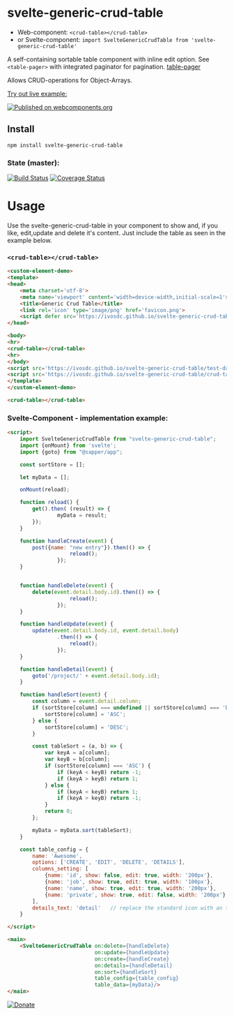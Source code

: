 # svelte-generic-crud-table
- Web-component: `<crud-table></crud-table>`
- or Svelte-component: `import SvelteGenericCrudTable from 'svelte-generic-crud-table'`

A self-containing sortable table component with inline edit option.
See `<table-pager>` with integrated paginator for pagination.
[table-pager](https://www.npmjs.com/package/svelte-generic-table-pager/ "CrudTable with paginator Example")

Allows CRUD-operations for Object-Arrays.

[Try out live example:](https://ivosdc.github.io/svelte-generic-crud-table/ "GeneralCrudTable Example")

[![Published on webcomponents.org](https://img.shields.io/badge/webcomponents.org-published-blue.svg)](https://www.webcomponents.org/element/svelte-generic-crud-table)


## Install

```
npm install svelte-generic-crud-table
```


### State (master):
[![Build Status](https://travis-ci.com/ivosdc/svelte-generic-crud-table.svg?branch=master)](https://travis-ci.com/ivosdc/svelte-generic-crud-table)
[![Coverage Status](https://coveralls.io/repos/github/ivosdc/svelte-generic-crud-table/badge.svg?branch=master)](https://coveralls.io/github/ivosdc/svelte-generic-crud-table?branch=master)

# Usage
Use the svelte-generic-crud-table in your component to show and, if you like, edit,update and delete it's content.
Just include the table as seen in the example below.


### `<crud-table></crud-table>`
```html
<custom-element-demo>
<template>
<head>
    <meta charset='utf-8'>
    <meta name='viewport' content='width=device-width,initial-scale=1'>
    <title>Generic Crud Table</title>
    <link rel='icon' type='image/png' href='favicon.png'>
    <script defer src='https://ivosdc.github.io/svelte-generic-crud-table/build/crud-table.js'></script>
</head>

<body>
<hr>
<crud-table></crud-table>
<hr>
</body>
<script src='https://ivosdc.github.io/svelte-generic-crud-table/test-data.js'></script>
<script src='https://ivosdc.github.io/svelte-generic-crud-table/crud-table-config-html.js'></script>
</template>
</custom-element-demo>
```

```html
<crud-table></crud-table>
```

###  Svelte-Component - implementation example:
```html
<script>
    import SvelteGenericCrudTable from "svelte-generic-crud-table";
    import {onMount} from 'svelte';
    import {goto} from "@sapper/app";

    const sortStore = [];

    let myData = [];

    onMount(reload);

    function reload() {
        get().then( (result) => {
                myData = result;
        });
    }

    function handleCreate(event) {
        post({name: "new entry"}).then(() => {
                    reload();
                });
    }


    function handleDelete(event) {
        delete(event.detail.body.id).then(() => {
                    reload();
                });
    }

    function handleUpdate(event) {
        update(event.detail.body.id, event.detail.body)
                .then(() => {
                    reload();
                });
    }

    function handleDetail(event) {
        goto('/project/' + event.detail.body.id);
    }

    function handleSort(event) {
        const column = event.detail.column;
        if (sortStore[column] === undefined || sortStore[column] === 'DESC') {
            sortStore[column] = 'ASC';
        } else {
            sortStore[column] = 'DESC';
        }

        const tableSort = (a, b) => {
            var keyA = a[column];
            var keyB = b[column];
            if (sortStore[column] === 'ASC') {
                if (keyA < keyB) return -1;
                if (keyA > keyB) return 1;
            } else {
                if (keyA < keyB) return 1;
                if (keyA > keyB) return -1;
            }
            return 0;
        };

        myData = myData.sort(tableSort);
    }

    const table_config = {
        name: 'Awesome',
        options: ['CREATE', 'EDIT', 'DELETE', 'DETAILS'],
        columns_setting: [
            {name: 'id', show: false, edit: true, width: '200px'},
            {name: 'job', show: true, edit: true, width: '100px'},
            {name: 'name', show: true, edit: true, width: '200px'},
            {name: 'private', show: true, edit: false, width: '200px'}
        ],
        details_text: 'detail'   // replace the standard icon with an text-link
    }

</script>

<main>
    <SvelteGenericCrudTable on:delete={handleDelete}
                            on:update={handleUpdate}
                            on:create={handleCreate}
                            on:details={handleDetail}
                            on:sort={handleSort}
                            table_config={table_config}
                            table_data={myData}/>
</main>

```
[![Donate](https://github.com/ivosdc/svelte-generic-crud-table/raw/master/assets/donate.gif)](https://www.paypal.com/cgi-bin/webscr?cmd=_s-xclick&hosted_button_id=7V5M288MUT7GE&source=url)

